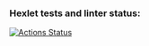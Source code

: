 ### Hexlet tests and linter status:
[![Actions Status](https://github.com/annshplv/layout-designer-project-lvl1/workflows/hexlet-check/badge.svg)](https://github.com/annshplv/layout-designer-project-lvl1/actions)
